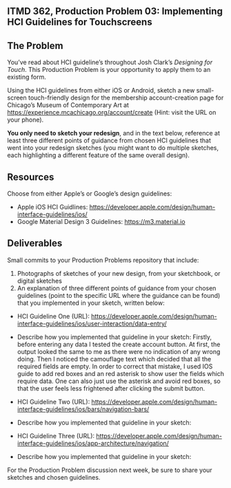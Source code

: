 ## ITMD 362, Production Problem 03: Implementing HCI Guidelines for Touchscreens

## The Problem

You’ve read about HCI guideline’s throughout Josh Clark’s *Designing for Touch*. This Production
Problem is your opportunity to apply them to an existing form.

Using the HCI guidelines from either iOS or Android, sketch a new small-screen touch-friendly design
for the membership account-creation page for Chicago’s Museum of Contemporary Art at https://experience.mcachicago.org/account/create (Hint: visit the URL on your phone).

**You only need to sketch your redesign**, and in the text below, reference at least three different
points of guidance from chosen HCI guidelines that went into your redesign sketches (you might
want to do multiple sketches, each highlighting a different feature of the same overall design).

## Resources

Choose from either Apple’s or Google’s design guidelines:

* Apple iOS HCI Guidlines:
  https://developer.apple.com/design/human-interface-guidelines/ios/
* Google Material Design 3 Guidelines:
  https://m3.material.io

## Deliverables

Small commits to your Production Problems repository that include:

1. Photographs of sketches of your new design, from your sketchbook, or digital sketches
2. An explanation of three different points of guidance from your chosen guidelines (point to the
   specific URL where the guidance can be found) that you implemented in your sketch, written below:

* HCI Guideline One (URL): https://developer.apple.com/design/human-interface-guidelines/ios/user-interaction/data-entry/
* Describe how you implemented that guideline in your sketch: Firstly, before entering any data I tested the create account button. At first, the output looked the same to me as there were no indication of any wrong doing. Then I noticed the camouflage text which decided that all the required fields are empty. In order to correct that mistake, I used IOS guide to add red boxes and an red asterisk to show user the fields which require data. One can also just use the asterisk and avoid red boxes, so that the user feels less frightened after clicking the submit button. 

* HCI Guideline Two (URL): https://developer.apple.com/design/human-interface-guidelines/ios/bars/navigation-bars/
* Describe how you implemented that guideline in your sketch:

* HCI Guideline Three (URL): https://developer.apple.com/design/human-interface-guidelines/ios/app-architecture/navigation/
* Describe how you implemented that guideline in your sketch:

For the Production Problem discussion next week, be sure to share your sketches and chosen
guidelines.

